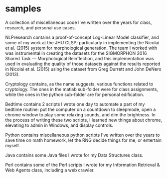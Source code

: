 # samples
A collection of miscellaneous code I've written over the years for class, research, and personal use cases.

NLPresearch contains a proof-of-concept Log-Linear Model classifier, and some of my work at the JHU CLSP; particularly in implementing the
Nicolai et al. (2015) system for morphological generation. The team I worked with was instrumental in creating the datasets for the
SIGMORPHON 2016 Shared Task — Morphological Reinflection, and this implementation was used in evaluating the quality of those datasets
against the results reported in Nicolai et al. (2015) using the dataset from Greg Durrett and John DeNero (2013).

Cryptology contains, as the name suggests, various functions related to cryptology. The ones in the matlab sub-folder were for class
assignments, while the ones in the python sub-folder are for personal edification.

Bedtime contains 2 scripts I wrote one day to automate a part of my bedtime routine: put the computer on a countdown to sleepmode, open a
chrome window to play some relaxing sounds, and dim the brightness. In the process of writing these two scripts, I learned new things
about chrome, elevating to admin in Windows, and display controls.

Python contains miscellaneous python scripts I've written over the years to save time on math homework, let the RNG decide things for me,
or entertain myself.

Java contains some Java files I wrote for my Data Structures class.

Perl contains some of the Perl scripts I wrote for my Information Retrieval & Web Agents class, including a web crawler.
